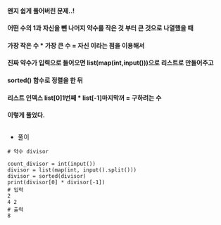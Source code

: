 #### 왠지 쉽게 풀어버린 문제..!
#### 어떤 수의 1과 자신을 뺀 나머지 약수를 작은 것 부터 큰 것으로 나열했을 때
#### 가장 작은 수 * 가장 큰 수 = 자신 이라는 점을 이용해서
#### 진짜 약수가 입력으로 들어오면 list(map(int,input()))으로 리스트로 만들어주고
#### sorted() 함수로 정렬을 한 뒤
#### 리스트 인덱스 list[0]1번째 * list[-1]마지막꺼 = 구하려는 수
#### 이렇게 풀었다.
##  
##  
* 풀이
```
# 약수 divisor

count_divisor = int(input())
divisor = list(map(int, input().split()))
divisor = sorted(divisor)
print(divisor[0] * divisor[-1])
# 입력
2
4 2
# 출력
8
```

